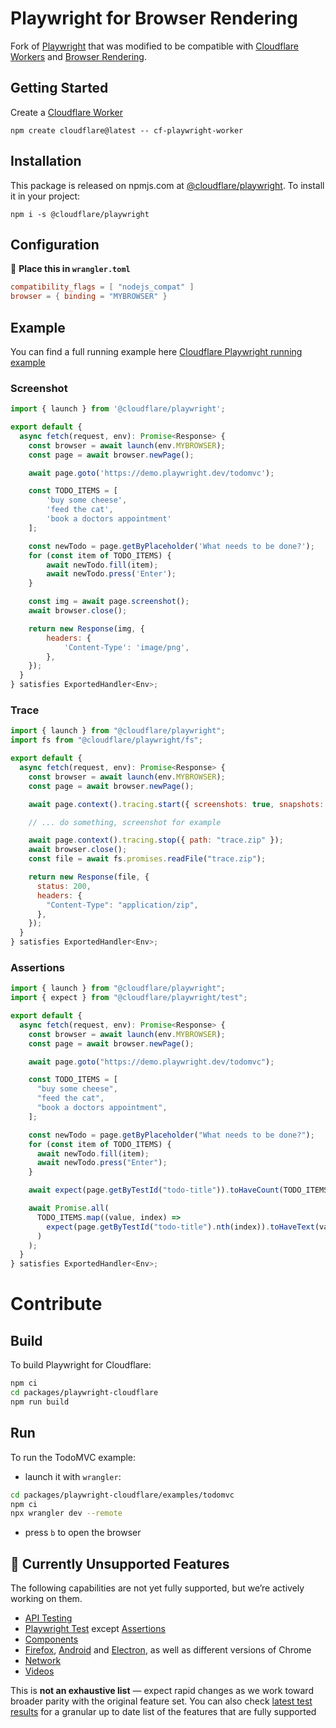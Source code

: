 # Playwright for Browser Rendering

Fork of [Playwright](https://github.com/microsoft/playwright/) that was modified to be compatible with [Cloudflare Workers](https://developers.cloudflare.com/workers/) and [Browser Rendering](https://developers.cloudflare.com/browser-rendering/).

## Getting Started

Create a [Cloudflare Worker](https://developers.cloudflare.com/workers/get-started/guide/_)

```Shell
npm create cloudflare@latest -- cf-playwright-worker
```

## Installation

This package is released on npmjs.com at [@cloudflare/playwright](https://www.npmjs.com/package/@cloudflare/playwright). To install it in your project:

```Shell
npm i -s @cloudflare/playwright
```

## Configuration

📄 **Place this in `wrangler.toml`**

```toml
compatibility_flags = [ "nodejs_compat" ]
browser = { binding = "MYBROWSER" }
```

## Example

You can find a full running example here [Cloudflare Playwright running example](https://github.com/cloudflare/playwright/tree/main/packages/playwright-cloudflare/examples/todomvc)

### Screenshot

```js
import { launch } from '@cloudflare/playwright';

export default {
  async fetch(request, env): Promise<Response> {
    const browser = await launch(env.MYBROWSER);
    const page = await browser.newPage();

    await page.goto('https://demo.playwright.dev/todomvc');

    const TODO_ITEMS = [
        'buy some cheese',
        'feed the cat',
        'book a doctors appointment'
    ];

    const newTodo = page.getByPlaceholder('What needs to be done?');
    for (const item of TODO_ITEMS) {
        await newTodo.fill(item);
        await newTodo.press('Enter');
    }

    const img = await page.screenshot();
    await browser.close();

    return new Response(img, {
        headers: {
            'Content-Type': 'image/png',
        },
    });
  }
} satisfies ExportedHandler<Env>;
```

### Trace

```js
import { launch } from "@cloudflare/playwright";
import fs from "@cloudflare/playwright/fs";

export default {
  async fetch(request, env): Promise<Response> {
    const browser = await launch(env.MYBROWSER);
    const page = await browser.newPage();

    await page.context().tracing.start({ screenshots: true, snapshots: true });

    // ... do something, screenshot for example

    await page.context().tracing.stop({ path: "trace.zip" });
    await browser.close();
    const file = await fs.promises.readFile("trace.zip");

    return new Response(file, {
      status: 200,
      headers: {
        "Content-Type": "application/zip",
      },
    });
  }
} satisfies ExportedHandler<Env>;
```

### Assertions

```js
import { launch } from "@cloudflare/playwright";
import { expect } from "@cloudflare/playwright/test";

export default {
  async fetch(request, env): Promise<Response> {
    const browser = await launch(env.MYBROWSER);
    const page = await browser.newPage();

    await page.goto("https://demo.playwright.dev/todomvc");

    const TODO_ITEMS = [
      "buy some cheese",
      "feed the cat",
      "book a doctors appointment",
    ];

    const newTodo = page.getByPlaceholder("What needs to be done?");
    for (const item of TODO_ITEMS) {
      await newTodo.fill(item);
      await newTodo.press("Enter");
    }

    await expect(page.getByTestId("todo-title")).toHaveCount(TODO_ITEMS.length);

    await Promise.all(
      TODO_ITEMS.map((value, index) =>
        expect(page.getByTestId("todo-title").nth(index)).toHaveText(value)
      )
    );
  }
} satisfies ExportedHandler<Env>;
```

# Contribute

## Build

To build Playwright for Cloudflare:

```sh
npm ci
cd packages/playwright-cloudflare
npm run build
```

## Run

To run the TodoMVC example:

- launch it with `wrangler`:

```sh
cd packages/playwright-cloudflare/examples/todomvc
npm ci
npx wrangler dev --remote
```

- press `b` to open the browser

## 🚧 Currently Unsupported Features

The following capabilities are not yet fully supported, but we’re actively working on them.

- [API Testing](https://playwright.dev/docs/api-testing)
- [Playwright Test](https://playwright.dev/docs/test-configuration) except [Assertions](https://playwright.dev/docs/test-assertions)
- [Components](https://playwright.dev/docs/test-components)
- [Firefox](https://playwright.dev/docs/api/class-playwright#playwright-firefox), [Android](https://playwright.dev/docs/api/class-android) and [Electron](https://playwright.dev/docs/api/class-electron), as well as different versions of Chrome
- [Network](https://playwright.dev/docs/next/network#network)
- [Videos](https://playwright.dev/docs/next/videos)

This is **not an exhaustive list** — expect rapid changes as we work toward broader parity with the original feature set. You can also check [latest test results](https://playwright-full-test-report.pages.dev/) for a granular up to date list of the features that are fully supported

